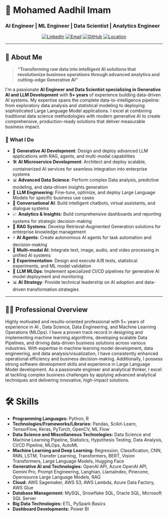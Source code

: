 # 🚀 Mohamed Aadhil Imam
### AI Engineer | ML Engineer | Data Scientist | Analytics Engineer

<div align="center">

[![LinkedIn](https://img.shields.io/badge/LinkedIn-0077B5?style=for-the-badge&logo=linkedin&logoColor=white)](https://linkedin.com/in/aadhil-imam)
[![Email](https://img.shields.io/badge/Email-D14836?style=for-the-badge&logo=gmail&logoColor=white)](mailto:aadhil.imam@gmail.com)
[![GitHub](https://img.shields.io/badge/GitHub-100000?style=for-the-badge&logo=github&logoColor=white)](https://github.com/aadhil96)
[![Location](https://img.shields.io/badge/Dubai-UAE-red?style=for-the-badge&logo=google-maps&logoColor=white)](#)

</div>

---

## 🎯 About Me

> **"Transforming raw data into intelligent AI solutions that revolutionize business operations through advanced analytics and cutting-edge Generative AI"**

I'm a passionate **AI Engineer and Data Scientist specializing in Generative AI and LLM Development** with **5+ years** of experience building data-driven AI systems. My expertise spans the complete data-to-intelligence pipeline: from exploratory data analysis and statistical modeling to deploying sophisticated Large Language Model applications. I excel at combining traditional data science methodologies with modern generative AI to create comprehensive, production-ready solutions that deliver measurable business impact.

### 🌟 What I Do
- 🧠 **Generative AI Development**: Design and deploy advanced LLM applications with RAG, agents, and multi-modal capabilities
- 🛠️ **AI Microservice Development**: Architect and deploy scalable, containerized AI services for seamless integration into enterprise systems
- 📊 **Advanced Data Science**: Perform complex Data analysis, predictive modeling, and data-driven insights generation
- 🔧 **LLM Engineering**: Fine-tune, optimize, and deploy Large Language Models for specific business use cases
- 💬 **Conversational AI**: Build intelligent chatbots, virtual assistants, and dialogue systems
- 📈 **Analytics & Insights**: Build comprehensive dashboards and reporting systems for strategic decision-making
- 🔗 **RAG Systems**: Develop Retrieval-Augmented Generation solutions for enterprise knowledge management
- ⚡ **AI Agents**: Create autonomous AI agents for task automation and decision-making
- 🎨 **Multi-modal AI**: Integrate text, image, audio, and video processing in unified AI systems
- 🧪 **Experimentation**: Design and execute A/B tests, statistical experiments, and ML model validation
- 🚀 **LLM MLOps**: Implement specialized CI/CD pipelines for generative AI model deployment and monitoring
- 📊 **AI Strategy**: Provide technical leadership on AI adoption and data-driven transformation strategies

---

## 🧑‍💻 Professional Overview

Highly motivated and results-oriented professional with 5+ years of experience in AI , Data Science, Data Engineering, and Machine Learning Operations (MLOps). I have a proven track record in designing and implementing machine learning algorithms, developing scalable Data Pipelines, and driving data-driven business solutions across various industries. With expertise in machine learning model development, data engineering, and data analysis/visualization, I have consistently enhanced operational efficiency and business decision-making. Additionally, I possess strong software development skills and experience in Large Language Model development. As a passionate engineer and analytical thinker, I excel at tackling complex business challenges by applying advanced analytical techniques and delivering innovative, high-impact solutions.

# 🛠️ Skills

- **Programming Languages:** Python, R
- **Technologies/Frameworks/Libraries:** Pandas, Scikit-Learn, TensorFlow, Keras, PyTorch, OpenCV, ML Flow
- **Data Science and Miscellaneous Technologies:** Data Science and Machine Learning Pipeline, Statistics, Hypothesis Testing, Data Analysis, CI/CD Pipeline, MLOps, AutoML
- **Machine Learning and Deep Learning:** Regression, Classification, CNN, RNN, LSTM, Transfer Learning, Transformers, BERT, Vision Transformers, Large Language Models, Hugging Face
- **Generative AI and Technologies:** OpenAI API, Azure OpenAI API, Gemini Pro, Prompt Engineering, Langhian, LlamaIndex, Pinecone, Opensource Large Language Models, RAG
- **Cloud:** AWS Sagemaker, AWS S3, AWS Lambda, Azure Data Factory, AWS Glue
- **Database Management:** MySQL, Snowflake SQL, Oracle SQL, Microsoft SQL Server
- **Big Data Technologies:** ETL, PySpark Basics
- **Dashboard Developments:** Power BI


